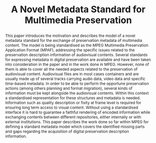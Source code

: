 ---
abstract: This paper introduces the motivation and describes the model of a novel
  metadata standard for the exchange of preservation metadata of multimedia content.
  The model is being standardised as the MPEG Multimedia Preservation Application
  Format (MPAF), addressing the specific issues related to the preservation description
  information of audiovisual contents. Several standards for expressing metadata in
  digital preservation are available and have been taken into consideration in the
  paper and in the work done in MPEG. However, none of them is able to cover all the
  needed aspects related to the preservation of audiovisual content. Audiovisual files
  are in most cases containers and are usually made up of several tracks carrying
  audio data, video data and specific time-based metadata. In order to be able to
  perform the opportune preservation actions (among others planning and format migration),
  several kinds of information must be kept alongside the audiovisual contents. Within
  this context a standardised representation for these structures and metadata is
  needed. Information such as quality description or fixity at frame level is required
  for ensuring long term access to visual content. Without using a standardised interface
  it is hard to guarantee a faithful rendering of encoded information while exchanging
  contents between different repositories, either internally or with external institutions.
  This paper describes the work done so far within MPEG for defining a standard metadata
  model which covers the identified missing parts and gaps regarding the acquisition
  of digital preservation description information.
creators:
- Gordea, Sergiu
- Bailer, Werner
- Chang, Wo
- Allasia, Walter
date: null
document_url: https://services.phaidra.univie.ac.at/api/object/o:378108/download
grand_parent: iPRES
institutions: []
keywords:
- digital preservation
- multimedia metadata
- preservation description information
- oais
- audiovisual content preservation
- standard
landing_page_url: https://phaidra.univie.ac.at/o:378108
language: eng
layout: publication
license: CC BY-NC-SA 3.0 AT
notes_url: null
parent: iPRES 2014
presentation_url: null
publication_type: paper
size: 337286
source_name: iPRES
title: A Novel Metadata Standard for Multimedia Preservation
year: 2014
---